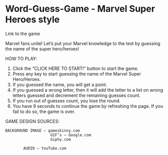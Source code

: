 # Word-Guess-Game - Marvel Super Heroes style

Link to the game

Marvel fans unite! Let’s put your Marvel knowledge to the test by guessing the name of the super hero/heroes!

HOW TO PLAY:

1.	Click the “CLICK HERE TO START!” button to start the game.
2.	Press any key to start guessing the name of the Marvel Super Hero/Heroes.
3.	If you guessed the name, you will get a point.
4.	If you guessed a wrong letter, then it will add the letter to a list on wrong letters guessed and decrement the remaining guesses count.
5.	If you run out of guesses count, you lose the round.
6.	You have 9 seconds to continue the game by refreshing the page. If you fail to do so, the game is over.

GAME DESIGN SOURCES:

	BACKGROUND IMAGE – gameskinny.com
		         	    GIF’s – Google.com
		      		    Giphy.com

	   		AUDIO – YouTube.com

